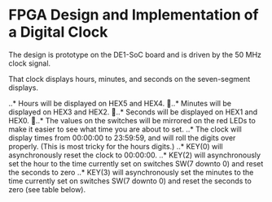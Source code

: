 # FPGA Design and Implementation of a Digital Clock

The design is prototype on the DE1-SoC board and is driven by the 50 MHz clock signal. 

That clock displays hours, minutes, and seconds on the seven-segment displays.

..* Hours will be displayed on HEX5 and HEX4.
..* Minutes will be displayed on HEX3 and HEX2.
..* Seconds will be displayed on HEX1 and HEX0.
..* The values on the switches will be mirrored on the red LEDs to make it easier to see what time you are about to set.
..* The clock will display times from 00:00:00 to 23:59:59, and will roll the digits over properly. (This is most tricky for the hours digits.)
..* KEY(0) will asynchronously reset the clock to 00:00:00.
..* KEY(2) will asynchronously set the hour to the time currently set on switches SW(7 downto 0) and reset the seconds to zero
..* KEY(3) will asynchronously set the minutes to the time currently set on switches SW(7 downto 0) and reset the seconds to zero (see table below).